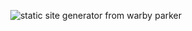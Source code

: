 <p align="center">
  <img alt="static site generator from warby parker" src="https://user-images.githubusercontent.com/794809/35441962-78246634-0273-11e8-8c23-30da2278fcc8.png" />
</p>
